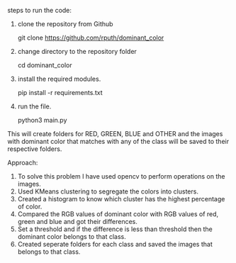 steps to run the code:
1. clone the repository from Github

    git clone https://github.com/rputh/dominant_color

2. change directory to the repository folder

    cd dominant_color

3. install the required modules.

    pip install -r requirements.txt

4. run the file.

    python3 main.py

This will create folders for RED, GREEN, BLUE and OTHER and the images with dominant color that matches with any of the class will be saved to their respective folders.

Approach:

1. To solve this problem I have used opencv to perform operations on the images.
2. Used KMeans clustering to segregate the colors into clusters.
3. Created a histogram to know which cluster has the highest percentage of color.
4. Compared the RGB values of dominant color with RGB values of red, green and blue and got their differences.
5. Set a threshold and if the difference is less than threshold then the dominant color belongs to that class.
6. Created seperate folders for each class and saved the images that belongs to that class.
